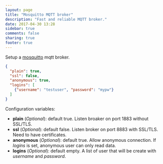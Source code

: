 ```yaml
---
layout: page
title: "Mosquitto MQTT broker"
description: "Fast and reliable MQTT broker."
date: 2017-04-30 13:28
sidebar: true
comments: false
sharing: true
footer: true
---
```


Setup a [mosquitto](https://mosquitto.org/) mqtt broker.

```json
{
  "plain": true,
  "ssl": false,
  "anonymous": true,
  "logins": [
    {"username": "testuser", "password": "mypw"}
  ]
}
```

Configuration variables:

- **plain** (*Optional*): default true. Listen broaker on port 1883 without SSL/TLS.
- **ssl** (*Optional*): default false. Listen broker on port 8883 with SSL/TLS. Need to have certificates.
- **anonymous** (*Optional*): default true. Allow anonymous connection. If *logins* is set, anonymous user can only read data.
- **logins** (*Optional*): default empty. A list of user that will be create with *username* and *password*.
